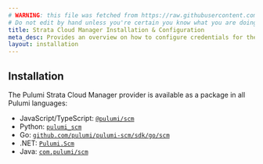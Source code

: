 ```yaml
---
# WARNING: this file was fetched from https://raw.githubusercontent.com/pulumi/pulumi-scm/v0.1.7/docs/installation-configuration.md
# Do not edit by hand unless you're certain you know what you are doing!
title: Strata Cloud Manager Installation & Configuration
meta_desc: Provides an overview on how to configure credentials for the Pulumi SCM Provider.
layout: installation
---
```


## Installation

The Pulumi Strata Cloud Manager provider is available as a package in all Pulumi languages:

* JavaScript/TypeScript: [`@pulumi/scm`](https://www.npmjs.com/package/@pulumi/scm)
* Python: [`pulumi_scm`](https://pypi.org/project/pulumi_scm/)
* Go: [`github.com/pulumi/pulumi-scm/sdk/go/scm`](https://pkg.go.dev/github.com/pulumi/pulumi-scm/sdk/go/scm)
* .NET: [`Pulumi.Scm`](https://www.nuget.org/packages/Pulumi.Scm)
* Java: [`com.pulumi/scm`](https://central.sonatype.com/artifact/com.pulumi/scm)
